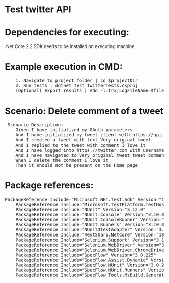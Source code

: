 # Test twitter API

# Dependencies for executing:
 .Net Core 2.2 SDK needs to be installed on executing machine

# Example execution in CMD:
<pre>
 	1. Navigate to project folder | cd $projectDir 
	2. Run tests | dotnet test TwitterTests.csproj
 	(Optional) Export results | Add -l:trx;LogFileName=$fileName to the previous line
</pre>
# Scenario:	Delete comment of a tweet
<pre>
 Scenario Description:
	Given I have initialized my OAuth parameters
	And I have initialized my tweet client with https://api.twitter.com
	And I created a tweet with text Very original tweet
	And I replied to the tweet with comment I love it
	And I have logged into https://twitter.com with username and password
	And I have navigated to Very original tweet tweet comments
	When I delete the comment I love it
	Then it should not be present on the Home page
</pre>
# Package references:
<pre>
PackageReference Include="Microsoft.NET.Test.Sdk" Version="16.2.0"
    PackageReference Include="Microsoft.TestPlatform.TestHost" Version="16.2.0"
    PackageReference Include="NUnit" Version="3.12.0"
    PackageReference Include="NUnit.Console" Version="3.10.0"
    PackageReference Include="NUnit.ConsoleRunner" Version="3.10.0"
    PackageReference Include="NUnit.Runners" Version="3.10.0"
    PackageReference Include="NUnit3TestAdapter" Version="3.15.1"
    PackageReference Include="RestSharp.NetCore" Version="105.2.3"
    PackageReference Include="Selenium.Support" Version="3.141.0"
    PackageReference Include="Selenium.WebDriver" Version="3.141.0"
    PackageReference Include="Selenium.WebDriver.ChromeDriver" Version="78.0.3904.7000"
    PackageReference Include="SpecFlow" Version="3.0.225"
    PackageReference Include="SpecFlow.Assist.Dynamic" Version="1.4.1"
    PackageReference Include="SpecFlow.NUnit" Version="3.0.225"
    PackageReference Include="SpecFlow.NUnit.Runners" Version="3.0.225"
    PackageReference Include="SpecFlow.Tools.MsBuild.Generation" Version="3.0.225"
</pre>